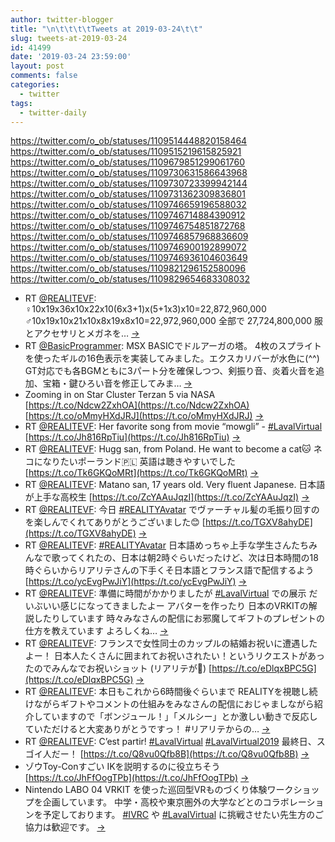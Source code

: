 ```yaml
---
author: twitter-blogger
title: "\n\t\t\t\tTweets at 2019-03-24\t\t"
slug: tweets-at-2019-03-24
id: 41499
date: '2019-03-24 23:59:00'
layout: post
comments: false
categories:
  - twitter
tags:
  - twitter-daily
---
```


https://twitter.com/o_ob/statuses/1109514448820158464 https://twitter.com/o_ob/statuses/1109515219615825921 https://twitter.com/o_ob/statuses/1109679851299061760 https://twitter.com/o_ob/statuses/1109730631586643968 https://twitter.com/o_ob/statuses/1109730723399942144 https://twitter.com/o_ob/statuses/1109731362309836801 https://twitter.com/o_ob/statuses/1109746659196588032 https://twitter.com/o_ob/statuses/1109746714884390912 https://twitter.com/o_ob/statuses/1109746754851872768 https://twitter.com/o_ob/statuses/1109746857968836609 https://twitter.com/o_ob/statuses/1109746900192899072 https://twitter.com/o_ob/statuses/1109746936104603649 https://twitter.com/o_ob/statuses/1109821296152580096 https://twitter.com/o_ob/statuses/1109829654683308032  

*   RT [@REALITEVF](https://twitter.com/REALITEVF): ♀10x19x36x10x22x10(6x3+1)x(5+1x3)x10=22,872,960,000 ♂10x19x10x21x10x8x19x8x10=22,972,960,000 全部で 27,724,800,000 服とアクセサリとメガネを… [->](https://twitter.com/o_ob/statuses/1109514448820158464)
*   RT [@BasicProgrammer](https://twitter.com/BasicProgrammer): MSX BASICでドルアーガの塔。 4枚のスプライトを使ったギルの16色表示を実装してみました。エクスカリバーが水色に(^^) GT対応でも各BGMともに3パート分を確保しつつ、剣振り音、炎着火音を追加、宝箱・鍵ひろい音を修正してみま… [->](https://twitter.com/o_ob/statuses/1109515219615825921)
*   Zooming in on Star Cluster Terzan 5 via NASA [https://t.co/Ndcw2ZxhOA](https://t.co/Ndcw2ZxhOA) [https://t.co/oMmyHXdJRJ](https://t.co/oMmyHXdJRJ) [->](https://twitter.com/o_ob/statuses/1109679851299061760)
*   RT [@REALITEVF](https://twitter.com/REALITEVF): Her favorite song from movie “mowgli” - [#LavalVirtual](https://twitter.com/search?q=%23LavalVirtual&src=hash) [https://t.co/Jh816RpTiu](https://t.co/Jh816RpTiu) [->](https://twitter.com/o_ob/statuses/1109730631586643968)
*   RT [@REALITEVF](https://twitter.com/REALITEVF): Hugg san, from Poland. He want to become a cat🐱 ネコになりたいポーランド🇵🇱 英語は聴きやすいでした [https://t.co/Tk6GKQoMRt](https://t.co/Tk6GKQoMRt) [->](https://twitter.com/o_ob/statuses/1109730723399942144)
*   RT [@REALITEVF](https://twitter.com/REALITEVF): Matano san, 17 years old. Very fluent Japanese. 日本語が上手な高校生 [https://t.co/ZcYAAuJqzI](https://t.co/ZcYAAuJqzI) [->](https://twitter.com/o_ob/statuses/1109731362309836801)
*   RT [@REALITEVF](https://twitter.com/REALITEVF): 今日 [#REALITYAvatar](https://twitter.com/search?q=%23REALITYAvatar&src=hash) でヴァーチャル髪の毛振り回すのを楽しんでくれてありがとうございました😊 [https://t.co/TGXV8ahyDE](https://t.co/TGXV8ahyDE) [->](https://twitter.com/o_ob/statuses/1109746659196588032)
*   RT [@REALITEVF](https://twitter.com/REALITEVF): [#REALITYAvatar](https://twitter.com/search?q=%23REALITYAvatar&src=hash) 日本語めっちゃ上手な学生さんたちみんなで歌ってくれたの、日本は朝2時ぐらいだったけど、次は日本時間の18時ぐらいからリアリテさんの下手くそ日本語とフランス語で配信するよう [https://t.co/ycEvgPwJiY](https://t.co/ycEvgPwJiY) [->](https://twitter.com/o_ob/statuses/1109746714884390912)
*   RT [@REALITEVF](https://twitter.com/REALITEVF): 準備に時間がかかりましたが [#LavalVirtual](https://twitter.com/search?q=%23LavalVirtual&src=hash) での展示 だいぶいい感じになってきましたよー アバターを作ったり 日本のVRKITの解説したりしています 時々みなさんの配信にお邪魔してギフトのプレゼントの仕方を教えています よろしくね… [->](https://twitter.com/o_ob/statuses/1109746754851872768)
*   RT [@REALITEVF](https://twitter.com/REALITEVF): フランスで女性同士のカップルの結婚お祝いに遭遇したよー！ 日本人たくさんに囲まれてお祝いされたい！というリクエストがあったのでみんなでお祝いショット (リアリテが📸) [https://t.co/eDlqxBPC5G](https://t.co/eDlqxBPC5G) [->](https://twitter.com/o_ob/statuses/1109746857968836609)
*   RT [@REALITEVF](https://twitter.com/REALITEVF): 本日もこれから6時間後ぐらいまで REALITYを視聴し続けながらギフトやコメントの仕組みをみなさんの配信におじゃましながら紹介していますので「ボンジュール！」「メルシー」とか激しい動きで反応していただけると大変ありがとうですっ！ #リアリテからの… [->](https://twitter.com/o_ob/statuses/1109746900192899072)
*   RT [@REALITEVF](https://twitter.com/REALITEVF): C’est partir! [#LavalVirtual](https://twitter.com/search?q=%23LavalVirtual&src=hash) [#LavalVirtual2019](https://twitter.com/search?q=%23LavalVirtual2019&src=hash) 最終日、スゴイ人だー！ [https://t.co/Q8vu0Qfb8B](https://t.co/Q8vu0Qfb8B) [->](https://twitter.com/o_ob/statuses/1109746936104603649)
*   ゾウToy-Conすごい IKを説明するのに役立ちそう [https://t.co/JhFfOogTPb](https://t.co/JhFfOogTPb) [->](https://twitter.com/o_ob/statuses/1109821296152580096)
*   Nintendo LABO 04 VRKIT を使った巡回型VRものづくり体験ワークショップを企画しています。 中学・高校や東京圏外の大学などとのコラボレーションを予定しております。 [#IVRC](https://twitter.com/search?q=%23IVRC&src=hash) や [#LavalVirtual](https://twitter.com/search?q=%23LavalVirtual&src=hash) に挑戦させたい先生方のご協力は歓迎です。 [->](https://twitter.com/o_ob/statuses/1109829654683308032)